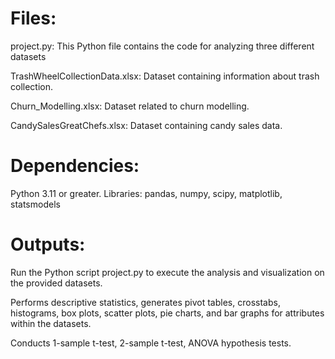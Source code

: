 # Files:
project.py: This Python file contains the code for analyzing three different datasets

TrashWheelCollectionData.xlsx: Dataset containing information about trash collection.

Churn_Modelling.xlsx: Dataset related to churn modelling.

CandySalesGreatChefs.xlsx: Dataset containing candy sales data.

# Dependencies:
Python 3.11 or greater.
Libraries: pandas, numpy, scipy, matplotlib, statsmodels


# Outputs:
Run the Python script project.py to execute the analysis and visualization on the provided datasets.

Performs descriptive statistics, generates pivot tables, crosstabs, histograms, box plots, scatter plots, pie charts, and bar graphs for attributes within the datasets.

Conducts 1-sample t-test, 2-sample t-test, ANOVA hypothesis tests.
